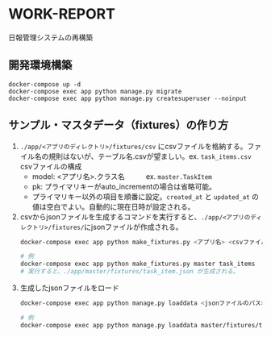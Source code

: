 # WORK-REPORT
日報管理システムの再構築

## 開発環境構築
```
docker-compose up -d
docker-compose exec app python manage.py migrate
docker-compose exec app python manage.py createsuperuser --noinput
```

## サンプル・マスタデータ（fixtures）の作り方
1. `./app/<アプリのディレクトリ>/fixtures/csv` にcsvファイルを格納する。ファイル名の規則はないが、テーブル名.csvが望ましい。ex. `task_items.csv`
    csvファイルの構成
    - model: <アプリ名>.クラス名　　　ex. `master.TaskItem`
    - pk: プライマリキーがauto_incrementの場合は省略可能。
    - プライマリキー以外の項目を順番に設定。`created_at` と `updated_at` の値は空白でよい。自動的に現在日時が設定される。
2. csvからjsonファイルを生成するコマンドを実行すると、`./app/<アプリのディレクトリ>/fixtures/`にjsonファイルが作成される。
    ```sh
    docker-compose exec app python make_fixtures.py <アプリ名> <csvファイル名(拡張子なし)> 
    
    # 例
    docker-compose exec app python make_fixtures.py master task_items 
    # 実行すると、./app/master/fixtures/task_item.json が生成される。
    ```
3. 生成したjsonファイルをロード
    ```sh
    docker-compose exec app python manage.py loaddata <jsonファイルのパス>

    # 例
    docker-compose exec app python manage.py loaddata master/fixtures/task_items.json
    ```